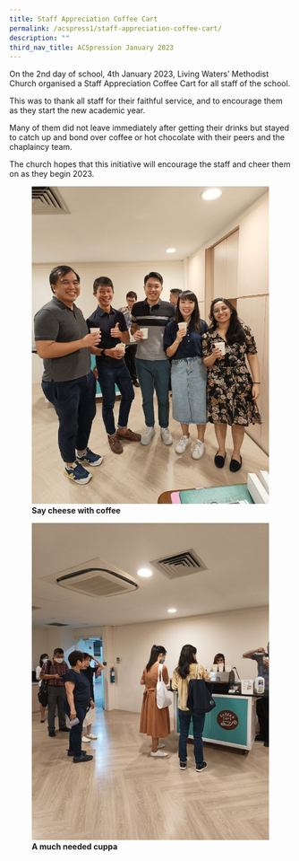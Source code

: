 ```yaml
---
title: Staff Appreciation Coffee Cart
permalink: /acspress1/staff-appreciation-coffee-cart/
description: ""
third_nav_title: ACSpression January 2023
---
```

On the 2nd&nbsp;day of school, 4th&nbsp;January 2023, Living Waters’ Methodist Church organised a Staff Appreciation Coffee Cart for all staff of the school.

This was to thank all staff for their faithful service, and to encourage them as they start the new academic year.

Many of them did not leave immediately after getting their drinks but stayed to catch up and bond over coffee or hot chocolate with their peers and the chaplaincy team.

The church hopes that this initiative will encourage the staff and cheer them on as they begin 2023.

<figure>
<img src="/images/Picture23.jpg">
<figcaption> <strong>Say cheese with coffee</strong> </figcaption>
</figure>

<figure>
<img src="/images/Picture24.jpg">
<figcaption> <strong>A much needed cuppa</strong> </figcaption>
</figure>